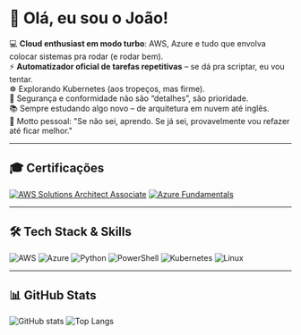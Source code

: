 # 👋 Olá, eu sou o João!

💻 **Cloud enthusiast em modo turbo**: AWS, Azure e tudo que envolva colocar sistemas pra rodar (e rodar bem).  
⚡ **Automatizador oficial de tarefas repetitivas** – se dá pra scriptar, eu vou tentar.  
☸️ Explorando Kubernetes (aos tropeços, mas firme).  
🔐 Segurança e conformidade não são “detalhes”, são prioridade.  
📚 Sempre estudando algo novo – de arquitetura em nuvem até inglês.  
🤣 Motto pessoal: "Se não sei, aprendo. Se já sei, provavelmente vou refazer até ficar melhor."

---

## 🎓 Certificações

[![AWS Solutions Architect Associate](https://images.credly.com/size/110x110/images/0c1b6d98-4abc-4f87-9383-27d2d5fac74c/image.png)](https://www.credly.com/badges/c00e2b50-3ea7-4ff2-b301-561e2988ffdc/public_url)
[![Azure Fundamentals](https://images.credly.com/size/110x110/images/be8fcaeb-c769-4858-b567-ffaaa73ce8cf/image.png)](https://www.credly.com/badges/be0c5336-eaee-4761-a1b3-e0b9e0e8d288/public_url)

---

## 🛠️ Tech Stack & Skills

![AWS](https://img.shields.io/badge/AWS-232F3E?style=for-the-badge&logo=amazonaws&logoColor=white)
![Azure](https://img.shields.io/badge/Azure-0078D4?style=for-the-badge&logo=microsoftazure&logoColor=white)
![Python](https://img.shields.io/badge/Python-3776AB?style=for-the-badge&logo=python&logoColor=white)
![PowerShell](https://img.shields.io/badge/PowerShell-5391FE?style=for-the-badge&logo=powershell&logoColor=white)
![Kubernetes](https://img.shields.io/badge/Kubernetes-326CE5?style=for-the-badge&logo=kubernetes&logoColor=white)
![Linux](https://img.shields.io/badge/Linux-FCC624?style=for-the-badge&logo=linux&logoColor=black)

---

## 📊 GitHub Stats

![GitHub stats](https://github-readme-stats.vercel.app/api?username=SEUUSERNAME&show_icons=true&theme=dracula)
![Top Langs](https://github-readme-stats.vercel.app/api/top-langs/?username=SEUUSERNAME&layout=compact&theme=dracula)
